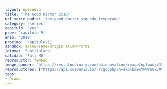```yaml
---
layout: episodio
title: "The Good Doctor 2x10"
url_serie_padre: 'the-good-doctor-segunda-temporada'
category: 'series'
capitulo: 'yes'
prev: 'capitulo-9'
anio: '2018'
proximo: 'capitulo-11'
sandbox: allow-same-origin allow-forms
idioma: 'Subtitulado'
calidad: 'Full HD'
reproductor: fembed
image_banner: 'https://res.cloudinary.com/u4innovation/image/upload/v1560111093/goodd-dcotro-banner-min_tsja92.jpg'
reproductores: ["https://api.cuevana3.io/rr/gd.php?h=ek5lbm9xYWNrS0xJMVp5b21KREk0dFBLbjVkaHhkRGdrOG1jbnBpUnhhS1Z2S2VKZktpejU5amJxWGQzMnRycXpNMWtrV2ZGdXRXcDEzeHJkYWZHcE02U3FadVkyUT09"]
tags:
- Drama
---
```











